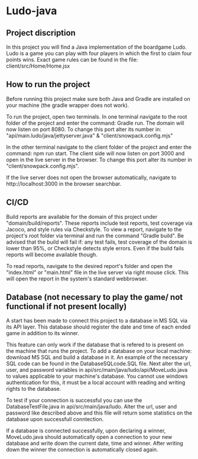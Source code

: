 # Ludo-java

## Project discription
In this project you will find a Java implementation of the boardgame Ludo.
Ludo is a game you can play with four players in which the first to claim four points wins.
Exact game rules can be found in the file: client/src/Home/Home.jsx

## How to run the project
Before running this project make sure both Java and Gradle are installed on your machine (the gradle wrapper does not work).

To run the project, open two terminals.
In one terminal navigate to the root folder of the project and enter the command: Gradle run.
The domain will now listen on port 8080.
To change this port alter its number in: "api/main.ludo/java/jettyserver.java" & "client/snowpack.config.mjs"

In the other terminal navigate to the client folder of the project and enter the command: npm run start.
The client side will now listen on port 3000 and open in the live server in the browser.
To change this port alter its number in "client/snowpack.config.mjs".

If the live server does not open the browser automatically, navigate to http://localhost:3000 in the browser searchbar.

## CI/CD
Build reports are available for the domain of this project under "domain/build/reports".
These reports include test reports, test coverage via Jacoco, and style rules via Checkstyle.
To view a report, navigate to the project's root folder via terminal and run the command "Gradle build".
Be advised that the build will fail if: any test fails, test coverage of the domain is lower than 95%, or Checkstyle detects style errors.
Even if the build fails reports will become available though.

To read reports, navigate to the desired report's folder and open the "index.html" or "main.html" file in the live server via right mouse click.
This will open the report in the system's standard webbrowser.

## Database (not necessary to play the game/ not functional if not present locally)
A start has been made to connect this project to a database in MS SQL via its API layer.
This database should register the date and time of each ended game in addition to its winner.

This feature can only work if the database that is refered to is present on the machine that runs the project.
To add a database on your local machine: download MS SQL and build a database in it.
An example of the necessary SQL code can be found in the DatabaseSQLcode.SQL file.
Next alter the url, user, and password variables in api/src/main/java/ludo/api/MoveLudo.java to values applicable to your machine's database.
You cannot use windows authentication for this, it must be a local account with reading and writing rights to the database.

To test if your connection is successful you can use the DatabaseTestFile.java in api/src/main/java/ludo.
Alter the url, user and password like described above and this file will return some statistics on the database upon successfull conntection.

If a database is connected successfully, upon declaring a winner, MoveLudo.java should automatically open a connection to your new database and write down the current date, time and winner.
After writing down the winner the connection is automatically closed again.
